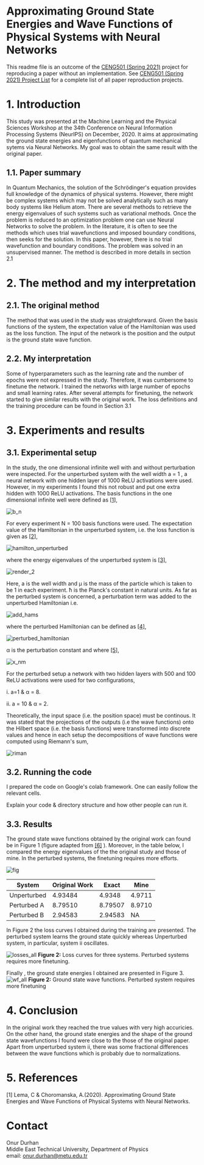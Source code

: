 # Approximating Ground State Energies and Wave Functions of Physical Systems with Neural Networks

This readme file is an outcome of the [CENG501 (Spring 2021)](http://kovan.ceng.metu.edu.tr/~sinan/DL/) project for reproducing a paper without an implementation. See [CENG501 (Spring 2021) Project List](https://github.com/sinankalkan/CENG501-Spring2021) for a complete list of all paper reproduction projects.

# 1. Introduction
This study was presented at the Machine Learning and the Physical Sciences Workshop at the 34th Conference on Neural Information Processing Systems (NeurIPS) on 
December, 2020. It aims at approximating the ground state energies and eigenfunctions of quantum mechanical sytems via Neural Networks. My goal was to obtain the 
same result with the original paper.    

## 1.1. Paper summary

In Quantum Mechanics, the solution of the Schrödinger's equation provides full knowledge of the dynamics of physical systems. However, there might be complex systems 
which may not be solved analytically such as many body systems like Helium atom. There are several methods to retrieve the energy eigenvalues of such systems such as 
variational methods. Once the problem is reduced to an optimization problem one can use Neural Networks to solve the problem. In the literature, it is often to see 
the methods which uses trial wavefunctions and imposed boundary conditions, then seeks for the solution. In this paper, however, there is no trial wavefunction and 
boundary conditions. The problem was solved in an unsupervised manner. The method is described in more details in section 2.1 

# 2. The method and my interpretation

## 2.1. The original method

The method that was used in the study was straightforward. Given the basis functions of the system, the expectation value of the Hamiltonian was used as the loss 
function. The input of the network is the position and the output is the ground state wave function.    

## 2.2. My interpretation 
Some of hyperparameters such as the learning rate and the number of epochs were not expressed in the study. Therefore, it was cumbersome to finetune the network.
I trained the networks with large number of epochs and small learning rates. After several attempts for finetuning, the network started to give similar results with 
the original work. The loss definitions and the training procedure can be found in Section 3.1 
  
# 3. Experiments and results

## 3.1. Experimental setup

In the study, the one dimensional infinite well with and without perturbation were inspected. For the unperturbed system with the well width a = 1 , a neural 
network with one hidden layer of 1000 ReLU activations were used. However, in my experiments I found this not robust and put one extra hidden with 1000 ReLU 
activations. The basis functions in the one dimensional infinite well were defined as [[1]](#1),    

![b_n](https://user-images.githubusercontent.com/47567854/127366652-068e95a8-2377-4726-8aaf-7dfb3a20b37b.png)

For every experiment N = 100 basis functions were used. The expectation value of the Hamiltonian in the unperturbed system, i.e. the loss function is given as 
[[2]](#1),    

![hamilton_unperturbed](https://user-images.githubusercontent.com/47567854/127367205-7dd102ba-17a6-477d-85c7-7227144211a2.png)

where the energy eigenvalues of the unperturbed system is [[3]](#1),

![render_2](https://user-images.githubusercontent.com/47567854/127366875-5f90533f-07f8-4eb0-8f5a-ed42c5f02176.png)

Here, a is the well width and μ is the mass of the particle which is taken to be 1 in each experiment. ħ is the Planck's constant in natural units.
As far as the perturbed system is concerned, a perturbation term was added to the unperturbed Hamiltonian i.e. 

![add_hams](https://user-images.githubusercontent.com/47567854/127367931-2d522c02-297b-43f6-930f-9c9f88650724.png)

where the perturbed Hamiltonian can be defined as [[4]](#1), 

![perturbed_hamiltonian](https://user-images.githubusercontent.com/47567854/127368324-5fd3d8e6-a475-4c08-8d5b-f0832a54e9b6.png)

α is the perturbation constant and where [[5]](#1),

![x_nm](https://user-images.githubusercontent.com/47567854/127368545-55bb0f0a-e94a-4272-beec-632f193427b5.png)

For the perturbed setup a network with two hidden layers with 500 and 100 ReLU activations were used for two configurations,

i. a=1 & α = 8.

ii. a = 10 & α = 2.

Theoretically, the input space (i.e. the position space) must be continous. It was stated that the projections of the outputs (i.e the wave functions) onto the 
Hilbert space (i.e. the basis functions) were transformed into discrete values and hence in each setup the decompositions of wave functions were computed using 
Riemann's sum,  

![riman](https://user-images.githubusercontent.com/47567854/127406137-83a344c3-a22b-49da-9935-a1cc3c6b8961.png)

## 3.2. Running the code

I prepared the code on Google's colab framework. One can easily follow the relevant cells.  

Explain your code & directory structure and how other people can run it.

## 3.3. Results
The ground state wave functions obtained by the original work can found be in Figure 1 (figure adapted from [[6]](#1) ). Moreover, in the table below, I compared the 
energy eigenvalues of the the original study and those of mine. In the perturbed systems, the finetuning requires more efforts.  

![fig](https://user-images.githubusercontent.com/47567854/127409056-47dea50d-6179-4d6c-9aa8-d83adbb63c23.png)

System | Original Work | Exact | Mine 
--- | --- | --- | ---
Unperturbed | 4.93484 | 4.9348  | 4.9711 
Perturbed A | 8.79510 | 8.79507 | 8.9710 
Perturbed B | 2.94583 | 2.94583 | NA 

In Figure 2 the loss curves I obtained during the training are presented. The perturbed system learns the ground state quickly whereas Unperturbed system, in 
particular, system ii oscillates.

![losses_all](https://user-images.githubusercontent.com/47567854/127466021-c1d0b6b2-1453-4ab6-95f6-39298892026f.png)
**Figure 2:** Loss curves for three systems. Perturbed systems requires more finetuning.

Finally , the ground state energies I obtained are presented in Figure 3.
![wf_all](https://user-images.githubusercontent.com/47567854/127467107-ad79bdbd-3501-4dfb-8020-e61d39442ffe.png)
**Figure 2:** Ground state wave functions. Perturbed system requires more finetuning

# 4. Conclusion
In the original work they reached the true values with very high accuricies. On the other hand, the ground state energies and the shape of the ground state 
wavefunctions I found were close to the those of the original paper. Apart from unperturbed system ii, there was some fractional differences between the wave 
functions which is probably due to normalizations. 

# 5. References

<a id="1">[1]</a> 
Lema, C & Choromanska, A.(2020). 
Approximating Ground State Energies and Wave Functions of Physical Systems with Neural Networks.

# Contact
Onur Durhan <br />
Middle East Technical University, Department of Physics <br />
email: onur.durhan@metu.edu.tr <br />
